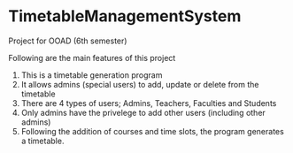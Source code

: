 # TimetableManagementSystem

Project for OOAD (6th semester)

Following are the main features of this project
1. This is a timetable generation program
2. It allows admins (special users) to add, update or delete from the timetable
3. There are 4 types of users; Admins, Teachers, Faculties and Students
4. Only admins have the privelege to add other users (including other admins)
5. Following the addition of courses and time slots, the program generates a timetable.
